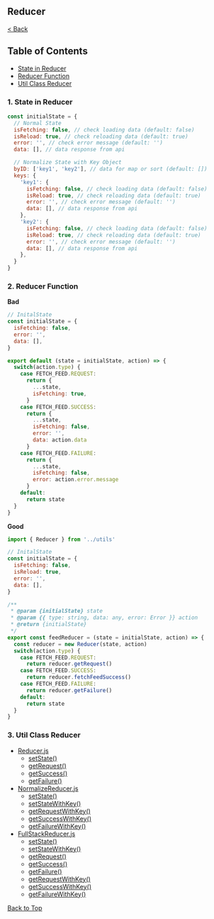 ## Reducer

[< Back](../README.md)

## Table of Contents
* [State in Reducer](#1-state-in-reducer)
* [Reducer Function](#2-reducer-function)
* [Util Class Reducer](#3-util-class-reducer)

### 1. State in Reducer

```js
const initialState = {
  // Normal State
  isFetching: false, // check loading data (default: false)
  isReload: true, // check reloading data (default: true)
  error: '', // check error message (default: '')
  data: [], // data response from api 

  // Normalize State with Key Object
  byID: ['key1', 'key2'], // data for map or sort (default: [])
  keys: {
    'key1': {
      isFetching: false, // check loading data (default: false)
      isReload: true, // check reloading data (default: true)
      error: '', // check error message (default: '')
      data: [], // data response from api 
    },
    'key2': {
      isFetching: false, // check loading data (default: false)
      isReload: true, // check reloading data (default: true)
      error: '', // check error message (default: '')
      data: [], // data response from api 
    },
  }
}
```

### 2. Reducer Function

**Bad**
```js
// InitalState
const initialState = {
  isFetching: false,
  error: '',
  data: [],
}

export default (state = initialState, action) => {
  switch(action.type) {
    case FETCH_FEED.REQUEST:
      return {
        ...state,
        isFetching: true,
      }
    case FETCH_FEED.SUCCESS:
      return {
        ...state,
        isFetching: false,
        error: '',
        data: action.data
      }
    case FETCH_FEED.FAILURE:
      return {
        ...state,
        isFetching: false,
        error: action.error.message
      }
    default:
      return state
  }
}
```

**Good**
```js
import { Reducer } from '../utils'

// InitalState
const initialState = {
  isFetching: false,
  isReload: true,
  error: '',
  data: [],
}

/**
 * @param {initialState} state
 * @param {{ type: string, data: any, error: Error }} action
 * @return {initialState}
 */
export const feedReducer = (state = initialState, action) => {
  const reducer = new Reducer(state, action)
  switch(action.type) {
    case FETCH_FEED.REQUEST:
      return reducer.getRequest()
    case FETCH_FEED.SUCCESS:
      return reducer.fetchFeedSuccess()
    case FETCH_FEED.FAILURE:
      return reducer.getFailure()
    default:
      return state
  }
}
```

### 3. Util Class Reducer

* [Reducer.js](../src/utils/Reducer/Reducer.js)
  * [setState()](#)
  * [getRequest()](#)
  * [getSuccess()](#)
  * [getFailure()](#)
* [NormalizeReducer.js](../src/utils/Reducer/NormalizeReducer.js)
  * [setState()](#)
  * [setStateWithKey()](#)
  * [getRequestWithKey()](#)
  * [getSuccessWithKey()](#)
  * [getFailureWithKey()](#)
* [FullStackReducer.js](../src/utils/Reducer/FullStackReducer.js)
  * [setState()](#)
  * [setStateWithKey()](#)
  * [getRequest()](#)
  * [getSuccess()](#)
  * [getFailure()](#)
  * [getRequestWithKey()](#)
  * [getSuccessWithKey()](#)
  * [getFailureWithKey()](#)

[Back to Top](#table-of-contents)
